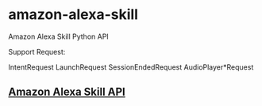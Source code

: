 # amazon-alexa-skill

Amazon Alexa Skill Python API

Support Request:

IntentRequest
LaunchRequest
SessionEndedRequest
AudioPlayer*Request

## [Amazon Alexa Skill API](https://developer.amazon.com/docs/custom-skills/request-and-response-json-reference.html)
